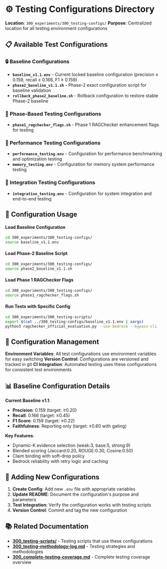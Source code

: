 # ⚙️ Testing Configurations Directory

**Location**: `300_experiments/300_testing-configs/`
**Purpose**: Centralized location for all testing environment configurations

## 📋 **Available Test Configurations**

### **🔒 Baseline Configurations**
- **`baseline_v1.1.env`** - Current locked baseline configuration (precision ≥ 0.159, recall ≥ 0.166, F1 ≥ 0.159)
- **`phase2_baseline_v1.1.sh`** - Phase-2 exact configuration script for baseline validation
- **`rollback_phase2_baseline.sh`** - Rollback configuration to restore stable Phase-2 baseline

### **🧪 Phase-Based Testing Configurations**
- **`phase1_ragchecker_flags.sh`** - Phase 1 RAGChecker enhancement flags for testing

### **🧪 Performance Testing Configurations**
- **`performance_testing.env`** - Configuration for performance benchmarking and optimization testing
- **`memory_testing.env`** - Configuration for memory system performance testing

### **🔌 Integration Testing Configurations**
- **`integration_testing.env`** - Configuration for system integration and end-to-end testing

## 🎯 **Configuration Usage**

#### **Load Baseline Configuration**
```bash
cd 300_experiments/300_testing-configs/
source baseline_v1.1.env
```

#### **Load Phase-2 Baseline Script**
```bash
cd 300_experiments/300_testing-configs/
source phase2_baseline_v1.1.sh
```

#### **Load Phase 1 RAGChecker Flags**
```bash
cd 300_experiments/300_testing-configs/
source phase1_ragchecker_flags.sh
```

#### **Run Tests with Specific Config**
```bash
cd 300_experiments/300_testing-scripts/
export $(cat ../300_testing-configs/baseline_v1.1.env | xargs)
python3 ragchecker_official_evaluation.py --use-bedrock --bypass-cli
```

## 🔧 **Configuration Management**

**Environment Variables**: All test configurations use environment variables for easy switching
**Version Control**: Configurations are versioned and tracked in git
**CI Integration**: Automated testing uses these configurations for consistent test environments

## 📊 **Baseline Configuration Details**

**Current Baseline v1.1**:
- **Precision**: 0.159 (target: ≥0.20)
- **Recall**: 0.166 (target: ≥0.45)
- **F1 Score**: 0.159 (target: ≥0.22)
- **Faithfulness**: Reporting only (target: ≥0.60 with gating)

**Key Features**:
- Dynamic-K evidence selection (weak:3, base:5, strong:9)
- Blended scoring (Jaccard:0.20, ROUGE:0.30, Cosine:0.50)
- Claim binding with soft-drop policy
- Bedrock reliability with retry logic and caching

## 🚀 **Adding New Configurations**

1. **Create Config**: Add new `.env` file with appropriate variables
2. **Update README**: Document the configuration's purpose and parameters
3. **Test Integration**: Verify the configuration works with testing scripts
4. **Version Control**: Commit and tag the new configuration

## 📚 **Related Documentation**

- **[300_testing-scripts/](../300_testing-scripts/)** - Testing scripts that use these configurations
- **[300_testing-methodology-log.md](../300_testing-methodology-log.md)** - Testing strategies and methodologies
- **[300_complete-testing-coverage.md](../300_complete-testing-coverage.md)** - Complete testing coverage overview
